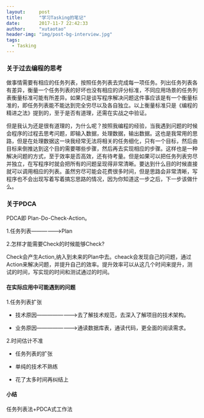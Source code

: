 ```yaml
---
layout: 	post
title: 		"学习Tasking的笔记"
date: 		2017-11-7 22:42:33
author: 	"xutaotao"
header-img: "img/post-bg-interview.jpg"
tags:
  - Tasking
---
```

### 关于过去编程的思考

做事情需要有相应的任务列表，按照任务列表去完成每一项任务。列出任务列表各有差异，衡量一个任务列表的好坏也没有相应的评分标准，不同应用场景的任务列表衡量标准可能有所差异。如果只是谈写程序解决问题这件事应该是有一个衡量标准的，即任务列表能不能达到完全穷尽以及各自独立。以上衡量标准只是《编程的精进之法》提到的，至于是否有道理，还需在实战之中验证。<br/>

但是我认为还是很有道理的，为什么呢？按照我编程的经验，当我遇到问题的时候会程序的过程去思考问题，即输入数据，处理数据，输出数据。这也是我常用的思路，但是在处理数据这一块我经常无法将相关的任务细化，只有一个目标，然后由目标来倒推达到这个目的需要哪些步骤，然后再去实现相应的步骤。这样也是一种解决问题的方式，至于效率是否高效，还有待考量。但是如果可以把任务列表穷尽并独立，在写程序时就会把所有的问题呈现得非常清晰。要达到什么目的时候直接就可以调用相应的列表。虽然穷尽可能会花费很多时间，但是思路会非常清晰，写程序也不会出现写着写着搞忘思路的情况，因为你知道这一步之后，下一步该做什么。

### 关于PDCA

PDCA即 Plan-Do-Check-Action。

 1.任务列表——————>Plan

 2.怎样才能需要Check的时候能够Check?

 Check会产生Action,纳入到未来的Plan中去。cheack会发现自己的问题，通过Action来解决问题，并提升自己的效率。提升效率可以从这几个时间来提升，测试的时间，写实现的时间和测试通过的时间。

 #### 在实际应用中可能遇到的问题

 1.任务列表扩张

 - 技术原因————————>去了解技术规范，去深入了解项目的技术架构。

 - 业务原因————————>通读数据库表，通读代码，更全面的阅读需求。

 2.时间估计不准

 - 任务列表的扩张

 - 单纯的技术不熟练

 - 花了太多时间再纠结上

 #### 小结
 任务列表法+PDCA式工作法

